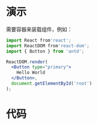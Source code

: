 # 演示
需要容器来装载组件，例如：

```jsx
import React from'react';
import ReactDOM from'react-dom';
import { Button } from 'antd';

ReactDOM.render(
  <Button type="primary">
    Hello World
  </Button>,
  document.getElementById('root')
);
```

# 代码

```jsx
